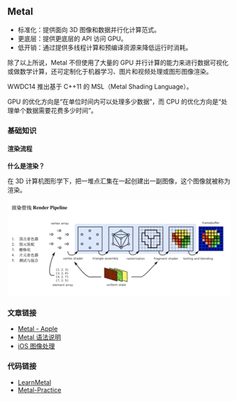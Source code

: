 ## Metal
* 标准化：提供面向 3D 图像和数据并行化计算范式。
* 更底层：提供更底层的 API 访问 GPU。
* 低开销：通过提供多线程计算和预编译资源来降低运行时消耗。

除了以上所说，Metal 不但使用了大量的 GPU 并行计算的能力来进行数据可视化或做数学计算，还可定制化于机器学习、图片和视频处理或图形图像渲染。

WWDC14 推出基于 C++11 的 MSL（Metal Shading Language）。

GPU 的优化方向是“在单位时间内可以处理多少数据”，而 CPU 的优化方向是“处理单个数据需要花费多少时间”。

### 基础知识

#### 渲染流程

**什么是渲染？**

在 3D 计算机图形学下，把一堆点汇集在一起创建出一副图像，这个图像就被称为渲染。

![](../images/render_pipline.jpg)


### 文章链接
- [Metal - Apple](https://developer.apple.com/documentation/metal)
- [Metal 语法说明](https://xiaozhuanlan.com/star)
- [iOS 图像处理](https://xiaozhuanlan.com/colin)

### 代码链接
- [LearnMetal](https://github.com/loyinglin/LearnMetal)
- [Metal-Practice](https://github.com/colin1994/Metal-Practice)